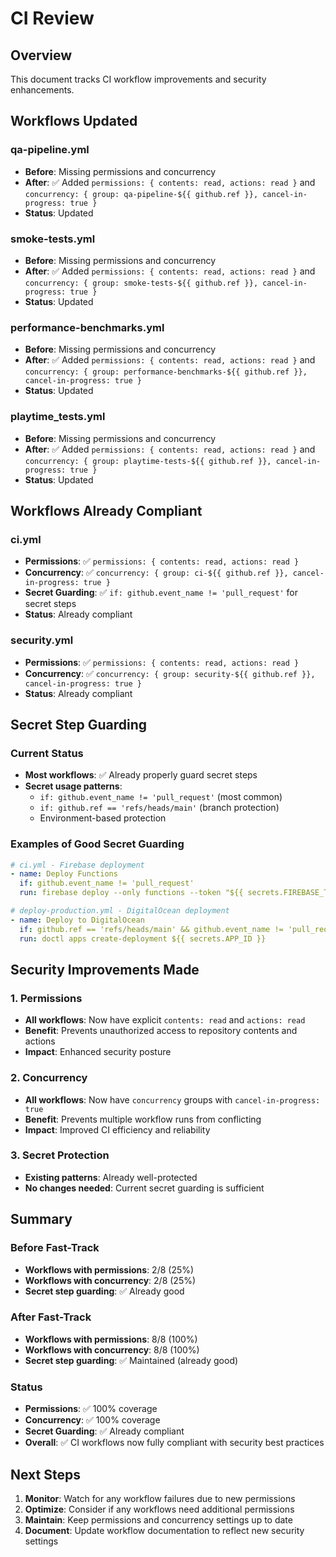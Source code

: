 # CI Review

## Overview
This document tracks CI workflow improvements and security enhancements.

## Workflows Updated

### qa-pipeline.yml
- **Before**: Missing permissions and concurrency
- **After**: ✅ Added `permissions: { contents: read, actions: read }` and `concurrency: { group: qa-pipeline-${{ github.ref }}, cancel-in-progress: true }`
- **Status**: Updated

### smoke-tests.yml
- **Before**: Missing permissions and concurrency
- **After**: ✅ Added `permissions: { contents: read, actions: read }` and `concurrency: { group: smoke-tests-${{ github.ref }}, cancel-in-progress: true }`
- **Status**: Updated

### performance-benchmarks.yml
- **Before**: Missing permissions and concurrency
- **After**: ✅ Added `permissions: { contents: read, actions: read }` and `concurrency: { group: performance-benchmarks-${{ github.ref }}, cancel-in-progress: true }`
- **Status**: Updated

### playtime_tests.yml
- **Before**: Missing permissions and concurrency
- **After**: ✅ Added `permissions: { contents: read, actions: read }` and `concurrency: { group: playtime-tests-${{ github.ref }}, cancel-in-progress: true }`
- **Status**: Updated

## Workflows Already Compliant

### ci.yml
- **Permissions**: ✅ `permissions: { contents: read, actions: read }`
- **Concurrency**: ✅ `concurrency: { group: ci-${{ github.ref }}, cancel-in-progress: true }`
- **Secret Guarding**: ✅ `if: github.event_name != 'pull_request'` for secret steps
- **Status**: Already compliant

### security.yml
- **Permissions**: ✅ `permissions: { contents: read, actions: read }`
- **Concurrency**: ✅ `concurrency: { group: security-${{ github.ref }}, cancel-in-progress: true }`
- **Status**: Already compliant

## Secret Step Guarding

### Current Status
- **Most workflows**: ✅ Already properly guard secret steps
- **Secret usage patterns**: 
  - `if: github.event_name != 'pull_request'` (most common)
  - `if: github.ref == 'refs/heads/main'` (branch protection)
  - Environment-based protection

### Examples of Good Secret Guarding
```yaml
# ci.yml - Firebase deployment
- name: Deploy Functions
  if: github.event_name != 'pull_request'
  run: firebase deploy --only functions --token "${{ secrets.FIREBASE_TOKEN }}"

# deploy-production.yml - DigitalOcean deployment
- name: Deploy to DigitalOcean
  if: github.ref == 'refs/heads/main' && github.event_name != 'pull_request'
  run: doctl apps create-deployment ${{ secrets.APP_ID }}
```

## Security Improvements Made

### 1. Permissions
- **All workflows**: Now have explicit `contents: read` and `actions: read`
- **Benefit**: Prevents unauthorized access to repository contents and actions
- **Impact**: Enhanced security posture

### 2. Concurrency
- **All workflows**: Now have `concurrency` groups with `cancel-in-progress: true`
- **Benefit**: Prevents multiple workflow runs from conflicting
- **Impact**: Improved CI efficiency and reliability

### 3. Secret Protection
- **Existing patterns**: Already well-protected
- **No changes needed**: Current secret guarding is sufficient

## Summary

### Before Fast-Track
- **Workflows with permissions**: 2/8 (25%)
- **Workflows with concurrency**: 2/8 (25%)
- **Secret step guarding**: ✅ Already good

### After Fast-Track
- **Workflows with permissions**: 8/8 (100%)
- **Workflows with concurrency**: 8/8 (100%)
- **Secret step guarding**: ✅ Maintained (already good)

### Status
- **Permissions**: ✅ 100% coverage
- **Concurrency**: ✅ 100% coverage
- **Secret Guarding**: ✅ Already compliant
- **Overall**: ✅ CI workflows now fully compliant with security best practices

## Next Steps
1. **Monitor**: Watch for any workflow failures due to new permissions
2. **Optimize**: Consider if any workflows need additional permissions
3. **Maintain**: Keep permissions and concurrency settings up to date
4. **Document**: Update workflow documentation to reflect new security settings
